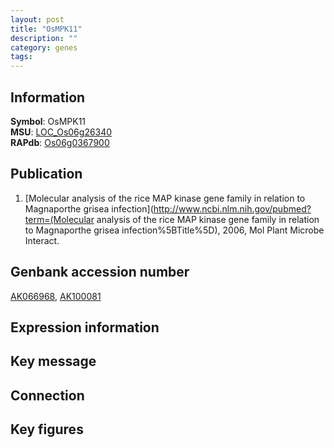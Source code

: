 ```yaml
---
layout: post
title: "OsMPK11"
description: ""
category: genes
tags: 
---
```


## Information
__Symbol__: OsMPK11  
__MSU__: [LOC_Os06g26340](http://rice.plantbiology.msu.edu/cgi-bin/ORF_infopage.cgi?orf=LOC_Os06g26340)  
__RAPdb__: [Os06g0367900](http://rapdb.dna.affrc.go.jp/viewer/gbrowse_details/irgsp1?name=Os06g0367900)  

## Publication
1. [Molecular analysis of the rice MAP kinase gene family in relation to Magnaporthe grisea infection](http://www.ncbi.nlm.nih.gov/pubmed?term=(Molecular analysis of the rice MAP kinase gene family in relation to Magnaporthe grisea infection%5BTitle%5D), 2006, Mol Plant Microbe Interact.

## Genbank accession number
[AK066968](http://www.ncbi.nlm.nih.gov/nuccore/AK066968), [AK100081](http://www.ncbi.nlm.nih.gov/nuccore/AK100081)

## Expression information

## Key message

## Connection

## Key figures



